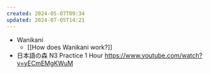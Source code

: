 ```yaml
---
created: 2024-05-07T09:34
updated: 2024-07-05T14:21
---
```

- Wanikani
	- [[How does Wanikani work?]]
- 日本語の森 N3 Practice 1 Hour https://www.youtube.com/watch?v=yECmEMgKWuM